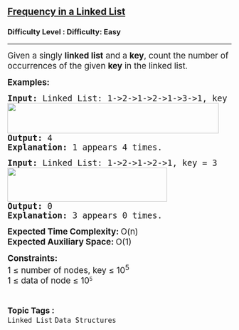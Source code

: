 <h2><a href="https://www.geeksforgeeks.org/problems/occurence-of-an-integer-in-a-linked-list/1?page=3&category=Java,Linked%20List&sortBy=submissions">Frequency in a Linked List</a></h2><h3>Difficulty Level : Difficulty: Easy</h3><hr><div class="problems_problem_content__Xm_eO"><p><span style="font-size: 14pt;">Given a singly <strong>linked list</strong> and a <strong>key</strong>, count the number of occurrences of the given <strong>key</strong> in the linked list.</span></p>
<p><span style="font-size: 14pt;"><strong>Examples:</strong></span></p>
<pre><span style="font-size: 14pt;"><strong>Input: </strong>Linked List: 1-&gt;2-&gt;1-&gt;2-&gt;1-&gt;3-&gt;1, key = 1<br><img src="https://media.geeksforgeeks.org/img-practice/prod/addEditProblem/700019/Web/Other/blobid2_1721116358.png" width="475" height="68"><br></span><span style="font-size: 14pt;"><strong>Output: </strong>4
<strong>Explanation: </strong>1 appears 4 times.&nbsp;</span></pre>
<pre><span style="font-size: 14pt;"><strong>Input: </strong>Linked List: 1-&gt;2-&gt;1-&gt;2-&gt;1, key = 3<br><img src="https://media.geeksforgeeks.org/img-practice/prod/addEditProblem/700019/Web/Other/blobid1_1721116168.png" width="359" height="76"><br><strong>Output: </strong>0
<strong>Explanation: </strong>3 appears 0 times.</span></pre>
<p><span style="font-size: 14pt;"><strong>Expected Time Complexity: </strong>O(n)<br><strong>Expected Auxiliary Space: </strong>O(1)</span></p>
<p><span style="font-size: 14pt;"><strong>Constraints:</strong><br>1 ≤ number of nodes, key ≤ 10<sup>5<br></sup></span><span style="font-size: 14pt; font-family: -apple-system, BlinkMacSystemFont, 'Segoe UI', Roboto, Oxygen, Ubuntu, Cantarell, 'Open Sans', 'Helvetica Neue', sans-serif;">1 ≤ data of node ≤ 10</span><sup style="font-family: -apple-system, BlinkMacSystemFont, 'Segoe UI', Roboto, Oxygen, Ubuntu, Cantarell, 'Open Sans', 'Helvetica Neue', sans-serif;">5</sup></p></div><br><p><span style=font-size:18px><strong>Topic Tags : </strong><br><code>Linked List</code>&nbsp;<code>Data Structures</code>&nbsp;